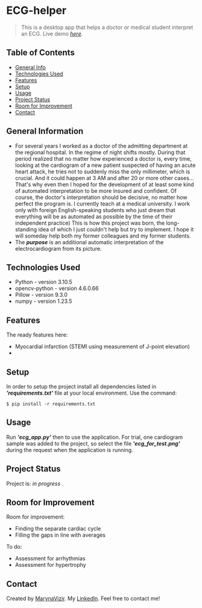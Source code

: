 # ECG-helper
> This is a desktop app that helps a doctor or medical student interpret an ECG.
> Live demo [_here_](https://drive.google.com/file/d/1l918vuPMfPAD7McZbHtgl5_2v2l-ELs-/view?usp=share_link). 

## Table of Contents
* [General Info](#general-information)
* [Technologies Used](#technologies-used)
* [Features](#features)
* [Setup](#setup)
* [Usage](#usage)
* [Project Status](#project-status)
* [Room for Improvement](#room-for-improvement)
* [Contact](#contact)
<!-- * [License](#license) -->


## General Information
- For several years I worked as a doctor of the admitting 
department at the regional hospital. In the regime of night 
shifts mostly. During that period realized that no matter 
how experienced a doctor is, every time, looking at the 
cardiogram of a new patient suspected of having an acute 
heart attack, he tries not to suddenly miss the only 
millimeter, which is crucial. And it could happen at 3 AM 
and after 20 or more other cases... That's why even then
I hoped for the development of at least some kind of 
automated interpretation to be more insured and confident. 
Of course, the doctor's interpretation should be decisive, 
no matter how perfect the program is.
I currently teach at a medical university. I work only with 
foreign English-speaking students who just dream that 
everything will be as automated as possible by the time 
of their independent practice)
This is how this project was born, the long-standing idea 
of which I just couldn't help but try to implement. I hope it 
will someday help both my former colleagues and my former 
students. 
- The **_purpose_** is an additional automatic interpretation of 
the electrocardiogram from its picture.


## Technologies Used
- Python - version 3.10.5
- opencv-python - version 4.6.0.66 
- Pillow - version 9.3.0
- numpy - version 1.23.5 


## Features
The ready features here:
- Myocardial infarction (STEMI using measurement of J-point elevation)
- 


## Setup
In order to setup the project install all dependencies listed 
in _**'requirements.txt'**_  file at your local environment.
Use the command:

`$ pip install -r requirements.txt`


## Usage
Run **_'ecg_app.py'_**  then to use the application.
For trial, one cardiogram sample was added to the project, 
so select the file **_'ecg_for_test.png'_**  during 
the request when the application is running.


## Project Status
Project is: _in progress_ . 


## Room for Improvement

Room for improvement:
- Finding the separate cardiac cycle
- Filling the gaps in line with averages

To do:
- Assessment for arrhythmias
- Assessment for hypertrophy


## Contact
Created by [MarynaVizir](https://github.com/MarynaVizir). 
My [LinkedIn](https://www.linkedin.com/in/maryna-vizir-55402321a).
Feel free to contact me!
